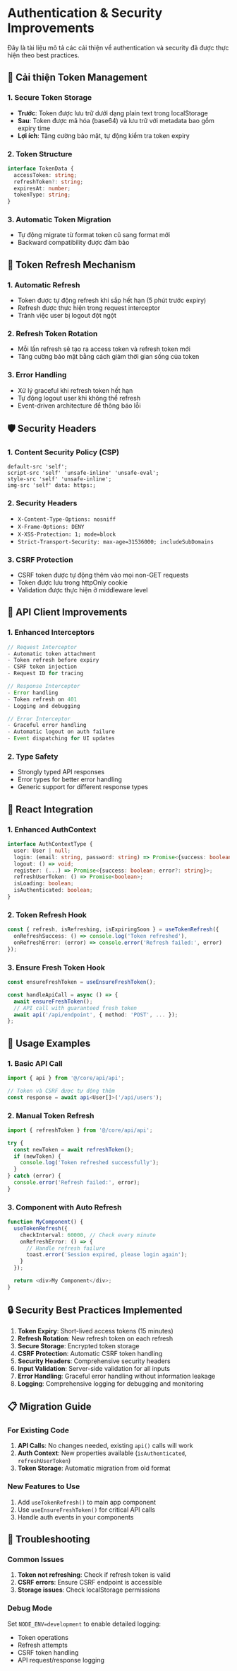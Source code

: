 # Authentication & Security Improvements

Đây là tài liệu mô tả các cải thiện về authentication và security đã được thực hiện theo best practices.

## 🔐 Cải thiện Token Management

### 1. Secure Token Storage
- **Trước**: Token được lưu trữ dưới dạng plain text trong localStorage
- **Sau**: Token được mã hóa (base64) và lưu trữ với metadata bao gồm expiry time
- **Lợi ích**: Tăng cường bảo mật, tự động kiểm tra token expiry

### 2. Token Structure
```typescript
interface TokenData {
  accessToken: string;
  refreshToken?: string;
  expiresAt: number;
  tokenType: string;
}
```

### 3. Automatic Token Migration
- Tự động migrate từ format token cũ sang format mới
- Backward compatibility được đảm bảo

## 🔄 Token Refresh Mechanism

### 1. Automatic Refresh
- Token được tự động refresh khi sắp hết hạn (5 phút trước expiry)
- Refresh được thực hiện trong request interceptor
- Tránh việc user bị logout đột ngột

### 2. Refresh Token Rotation
- Mỗi lần refresh sẽ tạo ra access token và refresh token mới
- Tăng cường bảo mật bằng cách giảm thời gian sống của token

### 3. Error Handling
- Xử lý graceful khi refresh token hết hạn
- Tự động logout user khi không thể refresh
- Event-driven architecture để thông báo lỗi

## 🛡️ Security Headers

### 1. Content Security Policy (CSP)
```
default-src 'self';
script-src 'self' 'unsafe-inline' 'unsafe-eval';
style-src 'self' 'unsafe-inline';
img-src 'self' data: https:;
```

### 2. Security Headers
- `X-Content-Type-Options: nosniff`
- `X-Frame-Options: DENY`
- `X-XSS-Protection: 1; mode=block`
- `Strict-Transport-Security: max-age=31536000; includeSubDomains`

### 3. CSRF Protection
- CSRF token được tự động thêm vào mọi non-GET requests
- Token được lưu trong httpOnly cookie
- Validation được thực hiện ở middleware level

## 🔧 API Client Improvements

### 1. Enhanced Interceptors
```typescript
// Request Interceptor
- Automatic token attachment
- Token refresh before expiry
- CSRF token injection
- Request ID for tracing

// Response Interceptor
- Error handling
- Token refresh on 401
- Logging and debugging

// Error Interceptor
- Graceful error handling
- Automatic logout on auth failure
- Event dispatching for UI updates
```

### 2. Type Safety
- Strongly typed API responses
- Error types for better error handling
- Generic support for different response types

## 📱 React Integration

### 1. Enhanced AuthContext
```typescript
interface AuthContextType {
  user: User | null;
  login: (email: string, password: string) => Promise<{success: boolean; error?: string}>;
  logout: () => void;
  register: (...) => Promise<{success: boolean; error?: string}>;
  refreshUserToken: () => Promise<boolean>;
  isLoading: boolean;
  isAuthenticated: boolean;
}
```

### 2. Token Refresh Hook
```typescript
const { refresh, isRefreshing, isExpiringSoon } = useTokenRefresh({
  onRefreshSuccess: () => console.log('Token refreshed'),
  onRefreshError: (error) => console.error('Refresh failed:', error)
});
```

### 3. Ensure Fresh Token Hook
```typescript
const ensureFreshToken = useEnsureFreshToken();

const handleApiCall = async () => {
  await ensureFreshToken();
  // API call with guaranteed fresh token
  await api('/api/endpoint', { method: 'POST', ... });
};
```

## 🚀 Usage Examples

### 1. Basic API Call
```typescript
import { api } from '@/core/api/api';

// Token và CSRF được tự động thêm
const response = await api<User[]>('/api/users');
```

### 2. Manual Token Refresh
```typescript
import { refreshToken } from '@/core/api/api';

try {
  const newToken = await refreshToken();
  if (newToken) {
    console.log('Token refreshed successfully');
  }
} catch (error) {
  console.error('Refresh failed:', error);
}
```

### 3. Component with Auto Refresh
```typescript
function MyComponent() {
  useTokenRefresh({
    checkInterval: 60000, // Check every minute
    onRefreshError: () => {
      // Handle refresh failure
      toast.error('Session expired, please login again');
    }
  });

  return <div>My Component</div>;
}
```

## 🔒 Security Best Practices Implemented

1. **Token Expiry**: Short-lived access tokens (15 minutes)
2. **Refresh Rotation**: New refresh token on each refresh
3. **Secure Storage**: Encrypted token storage
4. **CSRF Protection**: Automatic CSRF token handling
5. **Security Headers**: Comprehensive security headers
6. **Input Validation**: Server-side validation for all inputs
7. **Error Handling**: Graceful error handling without information leakage
8. **Logging**: Comprehensive logging for debugging and monitoring

## 📋 Migration Guide

### For Existing Code
1. **API Calls**: No changes needed, existing `api()` calls will work
2. **Auth Context**: New properties available (`isAuthenticated`, `refreshUserToken`)
3. **Token Storage**: Automatic migration from old format

### New Features to Use
1. Add `useTokenRefresh()` to main app component
2. Use `useEnsureFreshToken()` for critical API calls
3. Handle auth events in your components

## 🐛 Troubleshooting

### Common Issues
1. **Token not refreshing**: Check if refresh token is valid
2. **CSRF errors**: Ensure CSRF endpoint is accessible
3. **Storage issues**: Check localStorage permissions

### Debug Mode
Set `NODE_ENV=development` to enable detailed logging:
- Token operations
- Refresh attempts
- CSRF token handling
- API request/response logging
